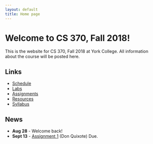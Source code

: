 ```yaml
---
layout: default
title: Home page
---
```


# Welcome to CS 370, Fall 2018!

This is the website for CS 370, Fall 2018 at York College.
All information about the course will be posted here.

## Links

* [Schedule](schedule/index.html)
* [Labs](labs/index.html)
* [Assignments](assign/index.html)
* [Resources](resources.html)
* [Syllabus](syllabus.html)

## News

* **Aug 28** - Welcome back!
* **Sept 13** - [Assignment 1](assign/assign01.html)  (Don Quixote) Due.
  
<!--
* **Aug 29** - Welcome back!
* **Sept 14** - [Assignment 1](assign/assign01.html)  (Don Quixote) Due.
* **Sept 28**/**Oct 2** - [Assignment 2](assign/assign02.html) (Rollin Train) Due.
* **Oct 3 - EXAM I**
* **Oct 17** - NO CLASS - Fall Break.
* **Oct 19** - [FINAL PROJECT](assign/project.html), Milestone 1 Demo.
* **Oct 31** - [Assignment 3](assign/assign03.html) (Limelight) Due.
* **Nov 2 - EXAM II**
* **Nov 21** - [FINAL PROJECT](assign/project.html), Milestone 2 Demo.
* **Nov 23** - NO CLASS - Thanksgiving Break.
* **Nov 30** - [Assignment 4](assign/assign04.html) (TeaMan) Due.
* **Nov 30 - EXAM III**
* **Dec 14/16 -** [FINAL PROJECT](assign/project.html) **DUE.**
-->
